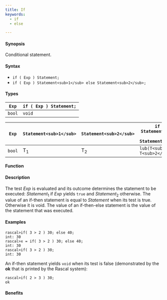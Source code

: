 ```yaml
---
title: If
keywords:
  - if
  - else

---
```


#### Synopsis

Conditional statement.

#### Syntax

*  `if ( Exp ) Statement;`
*  `if ( Exp ) Statement<sub>1</sub> else Statement<sub>2</sub>;`

#### Types

| `Exp` | `if ( Exp ) Statement;`  |
| --- | --- |
| `bool`  |  `void`                      |



| `Exp` | `Statement<sub>1</sub>` | `Statement<sub>2</sub>` | `if ( Exp ) Statement<sub>1</sub> else Statement<sub>2</sub>;`  |
| --- | --- | --- | --- |
| `bool`  |  T<sub>1</sub>        | T<sub>2</sub>         | `lub(T<sub>1</sub>, T<sub>2</sub>)`                               |


#### Function

#### Description

The test _Exp_ is evaluated and its outcome determines the statement to be executed: 
_Statement_<sub>1</sub> if _Exp_ yields `true` and _Statement_<sub>2</sub> otherwise. 
The value of an if-then statement is equal to _Statement_ when its test is true. Otherwise it is void.
The value of an if-then-else statement is the value of the statement that was executed.

#### Examples


```rascal-shell
rascal>if( 3 > 2 ) 30; else 40;
int: 30
rascal>x = if( 3 > 2 ) 30; else 40;
int: 30
rascal>if( 3 > 2 ) 30;
int: 30
```
An if-then statement yields `void`  when its test is false
(demonstrated by the __ok__ that is printed by the Rascal system):

```rascal-shell
rascal>if( 2 > 3 ) 30;
ok
```

#### Benefits


